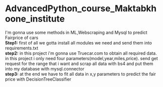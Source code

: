 # AdvancedPython_course_Maktabkhoone_institute
 I'm gonna use some methods in ML,Webscraping and Mysql to predict Fairprice of cars   
 **Step1:** 
 first of all we gotta install all modules we need and send them into requirements.txt   
 **step2:**
 in this project i'm gonna use Truecar.com to obtain all required data.
 in this project i only need four parameters(model,year,miles,price).
 send get request for the range that i want and scrap all data with bs4 and put them into my database with mysql.connector   
 **step3:**
 at the end we have to fit all data in x,y parameters to predict the fair price with DecisionTreeClassifier
 
